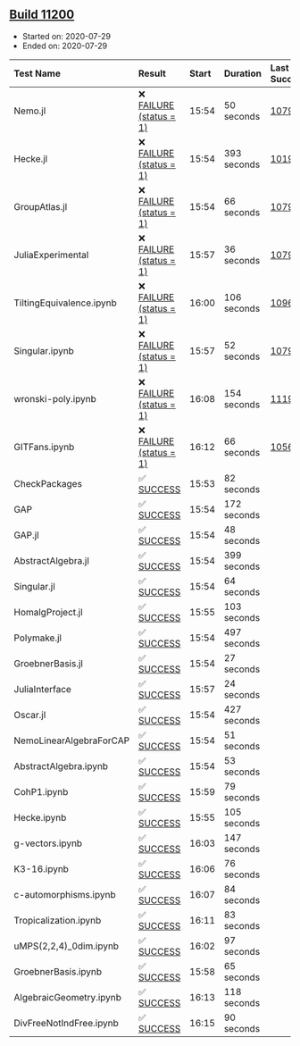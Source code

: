 ## [Build 11200](https://oscarci.mathematik.uni-kl.de/job/oscar/11200/)

* Started on: 2020-07-29
* Ended on: 2020-07-29

| Test Name    | Result | Start | Duration | Last Success | First Failure |
|:-------------|:-------|:------|:---------|:-------------|:--------------|
| Nemo.jl | ❌ [FAILURE (status = 1)](https://oscarci.mathematik.uni-kl.de/job/oscar/11200/artifact/logs/build-11200/Nemo.jl.log) | 15:54 | 50 seconds | [10790](https://oscarci.mathematik.uni-kl.de/job/oscar/10790/) | [10791](https://oscarci.mathematik.uni-kl.de/job/oscar/10791/) |
| Hecke.jl | ❌ [FAILURE (status = 1)](https://oscarci.mathematik.uni-kl.de/job/oscar/11200/artifact/logs/build-11200/Hecke.jl.log) | 15:54 | 393 seconds | [10197](https://oscarci.mathematik.uni-kl.de/job/oscar/10197/) | [10198](https://oscarci.mathematik.uni-kl.de/job/oscar/10198/) |
| GroupAtlas.jl | ❌ [FAILURE (status = 1)](https://oscarci.mathematik.uni-kl.de/job/oscar/11200/artifact/logs/build-11200/GroupAtlas.jl.log) | 15:54 | 66 seconds | [10790](https://oscarci.mathematik.uni-kl.de/job/oscar/10790/) | [10791](https://oscarci.mathematik.uni-kl.de/job/oscar/10791/) |
| JuliaExperimental | ❌ [FAILURE (status = 1)](https://oscarci.mathematik.uni-kl.de/job/oscar/11200/artifact/logs/build-11200/JuliaExperimental.log) | 15:57 | 36 seconds | [10790](https://oscarci.mathematik.uni-kl.de/job/oscar/10790/) | [10791](https://oscarci.mathematik.uni-kl.de/job/oscar/10791/) |
| TiltingEquivalence.ipynb | ❌ [FAILURE (status = 1)](https://oscarci.mathematik.uni-kl.de/job/oscar/11200/artifact/logs/build-11200/TiltingEquivalence.ipynb.log) | 16:00 | 106 seconds | [10962](https://oscarci.mathematik.uni-kl.de/job/oscar/10962/) | [10963](https://oscarci.mathematik.uni-kl.de/job/oscar/10963/) |
| Singular.ipynb | ❌ [FAILURE (status = 1)](https://oscarci.mathematik.uni-kl.de/job/oscar/11200/artifact/logs/build-11200/Singular.ipynb.log) | 15:57 | 52 seconds | [10790](https://oscarci.mathematik.uni-kl.de/job/oscar/10790/) | [10791](https://oscarci.mathematik.uni-kl.de/job/oscar/10791/) |
| wronski-poly.ipynb | ❌ [FAILURE (status = 1)](https://oscarci.mathematik.uni-kl.de/job/oscar/11200/artifact/logs/build-11200/wronski-poly.ipynb.log) | 16:08 | 154 seconds | [11192](https://oscarci.mathematik.uni-kl.de/job/oscar/11192/) | [11193](https://oscarci.mathematik.uni-kl.de/job/oscar/11193/) |
| GITFans.ipynb | ❌ [FAILURE (status = 1)](https://oscarci.mathematik.uni-kl.de/job/oscar/11200/artifact/logs/build-11200/GITFans.ipynb.log) | 16:12 | 66 seconds | [10566](https://oscarci.mathematik.uni-kl.de/job/oscar/10566/) | [10567](https://oscarci.mathematik.uni-kl.de/job/oscar/10567/) |
| CheckPackages | ✅ [SUCCESS](https://oscarci.mathematik.uni-kl.de/job/oscar/11200/artifact/logs/build-11200/CheckPackages.log) | 15:53 | 82 seconds |  |  |
| GAP | ✅ [SUCCESS](https://oscarci.mathematik.uni-kl.de/job/oscar/11200/artifact/logs/build-11200/GAP.log) | 15:54 | 172 seconds |  |  |
| GAP.jl | ✅ [SUCCESS](https://oscarci.mathematik.uni-kl.de/job/oscar/11200/artifact/logs/build-11200/GAP.jl.log) | 15:54 | 48 seconds |  |  |
| AbstractAlgebra.jl | ✅ [SUCCESS](https://oscarci.mathematik.uni-kl.de/job/oscar/11200/artifact/logs/build-11200/AbstractAlgebra.jl.log) | 15:54 | 399 seconds |  |  |
| Singular.jl | ✅ [SUCCESS](https://oscarci.mathematik.uni-kl.de/job/oscar/11200/artifact/logs/build-11200/Singular.jl.log) | 15:54 | 64 seconds |  |  |
| HomalgProject.jl | ✅ [SUCCESS](https://oscarci.mathematik.uni-kl.de/job/oscar/11200/artifact/logs/build-11200/HomalgProject.jl.log) | 15:55 | 103 seconds |  |  |
| Polymake.jl | ✅ [SUCCESS](https://oscarci.mathematik.uni-kl.de/job/oscar/11200/artifact/logs/build-11200/Polymake.jl.log) | 15:54 | 497 seconds |  |  |
| GroebnerBasis.jl | ✅ [SUCCESS](https://oscarci.mathematik.uni-kl.de/job/oscar/11200/artifact/logs/build-11200/GroebnerBasis.jl.log) | 15:54 | 27 seconds |  |  |
| JuliaInterface | ✅ [SUCCESS](https://oscarci.mathematik.uni-kl.de/job/oscar/11200/artifact/logs/build-11200/JuliaInterface.log) | 15:57 | 24 seconds |  |  |
| Oscar.jl | ✅ [SUCCESS](https://oscarci.mathematik.uni-kl.de/job/oscar/11200/artifact/logs/build-11200/Oscar.jl.log) | 15:54 | 427 seconds |  |  |
| NemoLinearAlgebraForCAP | ✅ [SUCCESS](https://oscarci.mathematik.uni-kl.de/job/oscar/11200/artifact/logs/build-11200/NemoLinearAlgebraForCAP.log) | 15:54 | 51 seconds |  |  |
| AbstractAlgebra.ipynb | ✅ [SUCCESS](https://oscarci.mathematik.uni-kl.de/job/oscar/11200/artifact/logs/build-11200/AbstractAlgebra.ipynb.log) | 15:54 | 53 seconds |  |  |
| CohP1.ipynb | ✅ [SUCCESS](https://oscarci.mathematik.uni-kl.de/job/oscar/11200/artifact/logs/build-11200/CohP1.ipynb.log) | 15:59 | 79 seconds |  |  |
| Hecke.ipynb | ✅ [SUCCESS](https://oscarci.mathematik.uni-kl.de/job/oscar/11200/artifact/logs/build-11200/Hecke.ipynb.log) | 15:55 | 105 seconds |  |  |
| g-vectors.ipynb | ✅ [SUCCESS](https://oscarci.mathematik.uni-kl.de/job/oscar/11200/artifact/logs/build-11200/g-vectors.ipynb.log) | 16:03 | 147 seconds |  |  |
| K3-16.ipynb | ✅ [SUCCESS](https://oscarci.mathematik.uni-kl.de/job/oscar/11200/artifact/logs/build-11200/K3-16.ipynb.log) | 16:06 | 76 seconds |  |  |
| c-automorphisms.ipynb | ✅ [SUCCESS](https://oscarci.mathematik.uni-kl.de/job/oscar/11200/artifact/logs/build-11200/c-automorphisms.ipynb.log) | 16:07 | 84 seconds |  |  |
| Tropicalization.ipynb | ✅ [SUCCESS](https://oscarci.mathematik.uni-kl.de/job/oscar/11200/artifact/logs/build-11200/Tropicalization.ipynb.log) | 16:11 | 83 seconds |  |  |
| uMPS(2,2,4)_0dim.ipynb | ✅ [SUCCESS](https://oscarci.mathematik.uni-kl.de/job/oscar/11200/artifact/logs/build-11200/uMPS-2-2-4-_0dim.ipynb.log) | 16:02 | 97 seconds |  |  |
| GroebnerBasis.ipynb | ✅ [SUCCESS](https://oscarci.mathematik.uni-kl.de/job/oscar/11200/artifact/logs/build-11200/GroebnerBasis.ipynb.log) | 15:58 | 65 seconds |  |  |
| AlgebraicGeometry.ipynb | ✅ [SUCCESS](https://oscarci.mathematik.uni-kl.de/job/oscar/11200/artifact/logs/build-11200/AlgebraicGeometry.ipynb.log) | 16:13 | 118 seconds |  |  |
| DivFreeNotIndFree.ipynb | ✅ [SUCCESS](https://oscarci.mathematik.uni-kl.de/job/oscar/11200/artifact/logs/build-11200/DivFreeNotIndFree.ipynb.log) | 16:15 | 90 seconds |  |  |
